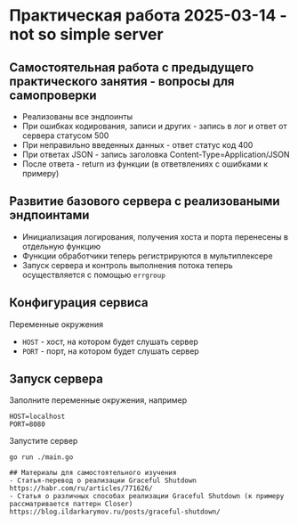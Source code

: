 # Практическая работа 2025-03-14 - not so simple server

## Самостоятельная работа с предыдущего практического занятия - вопросы для самопроверки
- Реализованы все эндпоинты
- При ошибках кодирования, записи и других - запись в лог и ответ от сервера статусом 500
- При неправильно введенных данных - ответ статус код 400
- При ответах JSON - запись заголовка Content-Type=Application/JSON
- После ответа - return из функции (в ответвлениях с ошибками к примеру)

## Развитие базового сервера с реализоваными эндпоинтами
- Инициализация логирования, получения хоста и порта перенесены в отдельную функцию
- Функции обработчики теперь регистрируются в мультиплексере
- Запуск сервера и контроль выполнения потока теперь осуществляется с помощью `errgroup`

## Конфигурация сервиса
Переменные окружения
- `HOST` - хост, на котором будет слушать сервер
- `PORT` - порт, на котором будет слушать сервер
 
## Запуск сервера
Заполните переменные окружения, например
```shell
HOST=localhost
PORT=8080
```

Запустите сервер 
```shell
go run ./main.go

## Материалы для самостоятельного изучения
- Статья-перевод о реализации Graceful Shutdown https://habr.com/ru/articles/771626/ 
- Статья о различных способах реализации Graceful Shutdown (к примеру рассматривается паттерн Closer) https://blog.ildarkarymov.ru/posts/graceful-shutdown/
